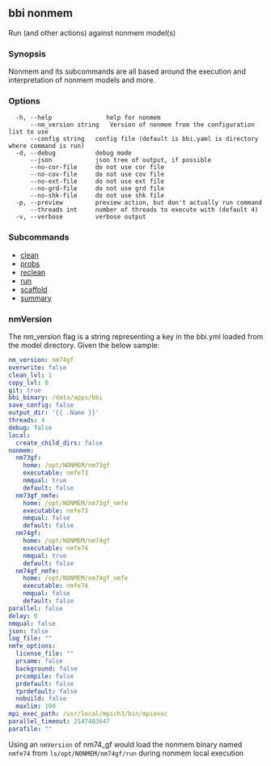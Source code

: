 ## bbi nonmem

Run (and other actions) against nonmem model(s)

### Synopsis

Nonmem and its subcommands are all based around the execution and interpretation of nonmem models and more. 

### Options

```
  -h, --help               help for nonmem
      --nm_version string   Version of nonmem from the configuration list to use
      --config string   config file (default is bbi.yaml is directory where command is run)
  -d, --debug           debug mode
      --json            json tree of output, if possible
      --no-cor-file     do not use cor file
      --no-cov-file     do not use cov file
      --no-ext-file     do not use ext file
      --no-grd-file     do not use grd file
      --no-shk-file     do not use shk file
  -p, --preview         preview action, but don't actually run command
      --threads int     number of threads to execute with (default 4)
  -v, --verbose         verbose output
```

### Subcommands
* [clean](clean/clean.md)
* [probs](probs/probs.md)
* [reclean](reclean/reclean.md)
* [run](run/run.md)
* [scaffold](scaffold/scaffold.md)
* [summary](summary/summary.md)


### nmVersion
The nm_version flag is a string representing a key in the bbi.yml loaded from the model directory. Given the below sample:

```yml
nm_version: nm74gf
overwrite: false
clean_lvl: 1
copy_lvl: 0
git: true
bbi_binary: /data/apps/bbi
save_config: false
output_dir: '{{ .Name }}'
threads: 4
debug: false
local:
  create_child_dirs: false
nonmem:
  nm73gf:
    home: /opt/NONMEM/nm73gf
    executable: nmfe73
    nmqual: true
    default: false
  nm73gf_nmfe:
    home: /opt/NONMEM/nm73gf_nmfe
    executable: nmfe73
    nmqual: false
    default: false
  nm74gf:
    home: /opt/NONMEM/nm74gf
    executable: nmfe74
    nmqual: true
    default: false
  nm74gf_nmfe:
    home: /opt/NONMEM/nm74gf_nmfe
    executable: nmfe74
    nmqual: false
    default: false
parallel: false
delay: 0
nmqual: false
json: false
log_file: ""
nmfe_options:
  license_file: ""
  prsame: false
  background: false
  prcompile: false
  prdefault: false
  tprdefault: false
  nobuild: false
  maxlim: 100
mpi_exec_path: /usr/local/mpich3/bin/mpiexec
parallel_timeout: 2147483647
parafile: ""
```

Using an `nmVersion` of nm74_gf would load the nonmem binary named `nmfe74` from `ls/opt/NONMEM/nm74gf/run` during nonmem local execution